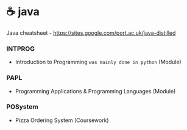 # ☕ java
Java cheatsheet - https://sites.google.com/port.ac.uk/java-distilled
### INTPROG
- Introduction to Programming `was mainly done in python` (Module)
### PAPL
- Programming Applications & Programming Languages (Module)
### POSystem
- Pizza Ordering System (Coursework)
